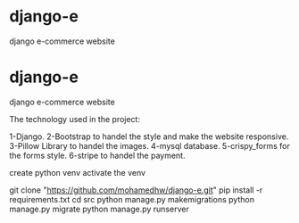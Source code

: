 # django-e
django e-commerce  website

# django-e
django e-commerce  website

The technology used in the project:

1-Django.
2-Bootstrap to handel the style and make the website responsive.
3-Pillow Library to handel the images.
4-mysql database.
5-crispy_forms for the forms style.
6-stripe to handel the payment.



create python venv
activate the venv

git clone "https://github.com/mohamedhw/django-e.git"
pip install -r requirements.txt
cd src
python manage.py makemigrations
python manage.py migrate
python manage.py runserver
